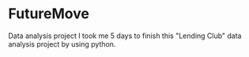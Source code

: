 # FutureMove
Data analysis project 
I took me 5 days to finish this "Lending Club" data analysis project by using python. 
